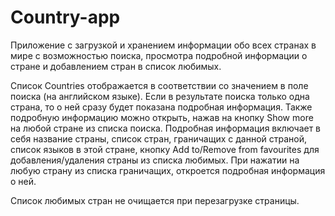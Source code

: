 # Country-app
Приложение с загрузкой и хранением информации обо всех странах в мире с возможностью поиска, 
просмотра подробной информации о стране и добавлением стран в список любимых.

Список Countries отображается в соответствии со значением в поле поиска (на английском языке).
Если в результате поиска только одна страна, то о ней сразу будет показана подробная информация.
Также подробную информацию можно открыть, нажав на кнопку Show more на любой стране из списка поиска.
Подробная информация включает в себя название страны, список стран, граничащих с данной страной,
список языков в этой стране, кнопку Add to/Remove from favourites для добавления/удаления страны
из списка любимых.
При нажатии на любую страну из списка граничащих, откроется подробная информация о ней.

Список любимых стран не очищается при перезагрузке страницы.
